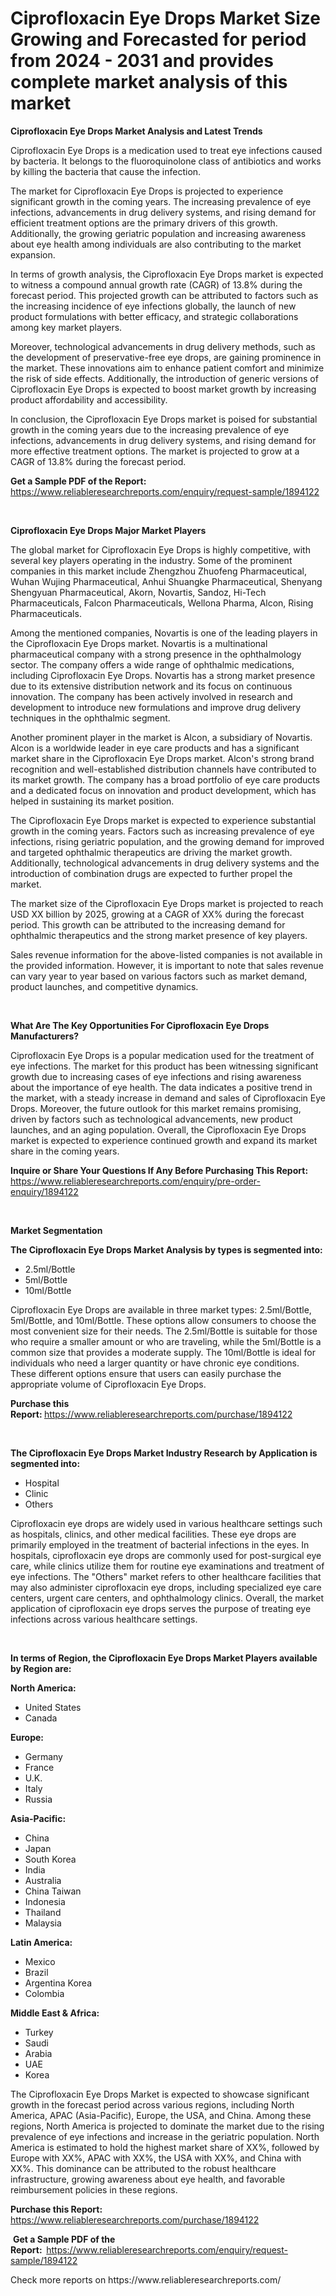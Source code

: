 <p><h1>Ciprofloxacin Eye Drops Market Size Growing and Forecasted for period from 2024 - 2031 and provides complete market analysis of this market</h1></p><p><strong>Ciprofloxacin Eye Drops Market Analysis and Latest Trends</strong></p>
<p><p>Ciprofloxacin Eye Drops is a medication used to treat eye infections caused by bacteria. It belongs to the fluoroquinolone class of antibiotics and works by killing the bacteria that cause the infection.</p><p>The market for Ciprofloxacin Eye Drops is projected to experience significant growth in the coming years. The increasing prevalence of eye infections, advancements in drug delivery systems, and rising demand for efficient treatment options are the primary drivers of this growth. Additionally, the growing geriatric population and increasing awareness about eye health among individuals are also contributing to the market expansion.</p><p>In terms of growth analysis, the Ciprofloxacin Eye Drops market is expected to witness a compound annual growth rate (CAGR) of 13.8% during the forecast period. This projected growth can be attributed to factors such as the increasing incidence of eye infections globally, the launch of new product formulations with better efficacy, and strategic collaborations among key market players.</p><p>Moreover, technological advancements in drug delivery methods, such as the development of preservative-free eye drops, are gaining prominence in the market. These innovations aim to enhance patient comfort and minimize the risk of side effects. Additionally, the introduction of generic versions of Ciprofloxacin Eye Drops is expected to boost market growth by increasing product affordability and accessibility.</p><p>In conclusion, the Ciprofloxacin Eye Drops market is poised for substantial growth in the coming years due to the increasing prevalence of eye infections, advancements in drug delivery systems, and rising demand for more effective treatment options. The market is projected to grow at a CAGR of 13.8% during the forecast period.</p></p>
<p><strong>Get a Sample PDF of the Report:&nbsp;</strong> <a href="https://www.reliableresearchreports.com/enquiry/request-sample/1894122">https://www.reliableresearchreports.com/enquiry/request-sample/1894122</a></p>
<p>&nbsp;</p>
<p><strong>Ciprofloxacin Eye Drops Major Market Players</strong></p>
<p><p>The global market for Ciprofloxacin Eye Drops is highly competitive, with several key players operating in the industry. Some of the prominent companies in this market include Zhengzhou Zhuofeng Pharmaceutical, Wuhan Wujing Pharmaceutical, Anhui Shuangke Pharmaceutical, Shenyang Shengyuan Pharmaceutical, Akorn, Novartis, Sandoz, Hi-Tech Pharmaceuticals, Falcon Pharmaceuticals, Wellona Pharma, Alcon, Rising Pharmaceuticals.</p><p>Among the mentioned companies, Novartis is one of the leading players in the Ciprofloxacin Eye Drops market. Novartis is a multinational pharmaceutical company with a strong presence in the ophthalmology sector. The company offers a wide range of ophthalmic medications, including Ciprofloxacin Eye Drops. Novartis has a strong market presence due to its extensive distribution network and its focus on continuous innovation. The company has been actively involved in research and development to introduce new formulations and improve drug delivery techniques in the ophthalmic segment.</p><p>Another prominent player in the market is Alcon, a subsidiary of Novartis. Alcon is a worldwide leader in eye care products and has a significant market share in the Ciprofloxacin Eye Drops market. Alcon's strong brand recognition and well-established distribution channels have contributed to its market growth. The company has a broad portfolio of eye care products and a dedicated focus on innovation and product development, which has helped in sustaining its market position.</p><p>The Ciprofloxacin Eye Drops market is expected to experience substantial growth in the coming years. Factors such as increasing prevalence of eye infections, rising geriatric population, and the growing demand for improved and targeted ophthalmic therapeutics are driving the market growth. Additionally, technological advancements in drug delivery systems and the introduction of combination drugs are expected to further propel the market.</p><p>The market size of the Ciprofloxacin Eye Drops market is projected to reach USD XX billion by 2025, growing at a CAGR of XX% during the forecast period. This growth can be attributed to the increasing demand for ophthalmic therapeutics and the strong market presence of key players.</p><p>Sales revenue information for the above-listed companies is not available in the provided information. However, it is important to note that sales revenue can vary year to year based on various factors such as market demand, product launches, and competitive dynamics.</p></p>
<p>&nbsp;</p>
<p><strong>What Are The Key Opportunities For Ciprofloxacin Eye Drops Manufacturers?</strong></p>
<p><p>Ciprofloxacin Eye Drops is a popular medication used for the treatment of eye infections. The market for this product has been witnessing significant growth due to increasing cases of eye infections and rising awareness about the importance of eye health. The data indicates a positive trend in the market, with a steady increase in demand and sales of Ciprofloxacin Eye Drops. Moreover, the future outlook for this market remains promising, driven by factors such as technological advancements, new product launches, and an aging population. Overall, the Ciprofloxacin Eye Drops market is expected to experience continued growth and expand its market share in the coming years.</p></p>
<p><strong>Inquire or Share Your Questions If Any Before Purchasing This Report:</strong> <a href="https://www.reliableresearchreports.com/enquiry/pre-order-enquiry/1894122">https://www.reliableresearchreports.com/enquiry/pre-order-enquiry/1894122</a></p>
<p>&nbsp;</p>
<p><strong>Market Segmentation</strong></p>
<p><strong>The Ciprofloxacin Eye Drops Market Analysis by types is segmented into:</strong></p>
<p><ul><li>2.5ml/Bottle</li><li>5ml/Bottle</li><li>10ml/Bottle</li></ul></p>
<p><p>Ciprofloxacin Eye Drops are available in three market types: 2.5ml/Bottle, 5ml/Bottle, and 10ml/Bottle. These options allow consumers to choose the most convenient size for their needs. The 2.5ml/Bottle is suitable for those who require a smaller amount or who are traveling, while the 5ml/Bottle is a common size that provides a moderate supply. The 10ml/Bottle is ideal for individuals who need a larger quantity or have chronic eye conditions. These different options ensure that users can easily purchase the appropriate volume of Ciprofloxacin Eye Drops.</p></p>
<p><strong>Purchase this Report:&nbsp;</strong><a href="https://www.reliableresearchreports.com/purchase/1894122">https://www.reliableresearchreports.com/purchase/1894122</a></p>
<p>&nbsp;</p>
<p><strong>The Ciprofloxacin Eye Drops Market Industry Research by Application is segmented into:</strong></p>
<p><ul><li>Hospital</li><li>Clinic</li><li>Others</li></ul></p>
<p><p>Ciprofloxacin eye drops are widely used in various healthcare settings such as hospitals, clinics, and other medical facilities. These eye drops are primarily employed in the treatment of bacterial infections in the eyes. In hospitals, ciprofloxacin eye drops are commonly used for post-surgical eye care, while clinics utilize them for routine eye examinations and treatment of eye infections. The "Others" market refers to other healthcare facilities that may also administer ciprofloxacin eye drops, including specialized eye care centers, urgent care centers, and ophthalmology clinics. Overall, the market application of ciprofloxacin eye drops serves the purpose of treating eye infections across various healthcare settings.</p></p>
<p>&nbsp;</p>
<p><strong>In terms of Region, the Ciprofloxacin Eye Drops Market Players available by Region are:</strong></p>
<p>
    <p> <strong> North America: </strong>
        <ul>
            <li>United States</li>
            <li>Canada</li>
        </ul>
        </p> 
    <p> <strong> Europe: </strong>
        <ul>
            <li>Germany</li>
            <li>France</li>
            <li>U.K.</li>
            <li>Italy</li>
            <li>Russia</li>
        </ul>
        </p> 
    <p> <strong> Asia-Pacific: </strong>
        <ul>
            <li>China</li>
            <li>Japan</li>
            <li>South Korea</li>
            <li>India</li>
            <li>Australia</li>
            <li>China Taiwan</li>
            <li>Indonesia</li>
            <li>Thailand</li>
            <li>Malaysia</li>
        </ul>
        </p> 
    <p> <strong> Latin America: </strong>
        <ul>
            <li>Mexico</li>
            <li>Brazil</li>
            <li>Argentina Korea</li>
            <li>Colombia</li>
        </ul>
        </p> 
    <p> <strong> Middle East & Africa: </strong>
        <ul>
            <li>Turkey</li>
            <li>Saudi</li>
            <li>Arabia</li>
            <li>UAE</li>
            <li>Korea</li>
        </ul>
    </p>
    </p>
<p><p>The Ciprofloxacin Eye Drops Market is expected to showcase significant growth in the forecast period across various regions, including North America, APAC (Asia-Pacific), Europe, the USA, and China. Among these regions, North America is projected to dominate the market due to the rising prevalence of eye infections and increase in the geriatric population. North America is estimated to hold the highest market share of XX%, followed by Europe with XX%, APAC with XX%, the USA with XX%, and China with XX%. This dominance can be attributed to the robust healthcare infrastructure, growing awareness about eye health, and favorable reimbursement policies in these regions.</p></p>
<p><strong>Purchase this Report: </strong><a href="https://www.reliableresearchreports.com/purchase/1894122">https://www.reliableresearchreports.com/purchase/1894122</a></p>
<p>&nbsp;<strong>Get a Sample PDF of the Report:&nbsp;&nbsp;</strong><a href="https://www.reliableresearchreports.com/enquiry/request-sample/1894122">https://www.reliableresearchreports.com/enquiry/request-sample/1894122</a></p>
<p><strong></strong></p>
<p>Check more reports on https://www.reliableresearchreports.com/</p>